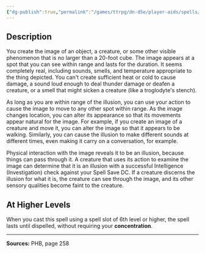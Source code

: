 ```yaml
---
{"dg-publish":true,"permalink":"/games/ttrpg/dn-d5e/player-aids/spells/level-3/major-image/","tags":["TTRPG/DND/5e","verbal","somatic","material","concentration"]}
---
```



## Description
You create the image of an object, a creature, or some other visible phenomenon that is no larger than a 20-foot cube.
The image appears at a spot that you can see within range and lasts for the duration.
It seems completely real, including sounds, smells, and temperature appropriate to the thing depicted.
You can't create sufficient heat or cold to cause damage, a sound loud enough to deal thunder damage or deafen a creature, or a smell that might sicken a creature (like a troglodyte's stench).

As long as you are within range of the illusion, you can use your action to cause the image to move to any other spot within range.
As the image changes location, you can alter its appearance so that its movements appear natural for the image.
For example, if you create an image of a creature and move it, you can alter the image so that it appears to be walking.
Similarly, you can cause the illusion to make different sounds at different times, even making it carry on a conversation, for example.

Physical interaction with the image reveals it to be an illusion, because things can pass through it.
A creature that uses its action to examine the image can determine that it is an illusion with a successful Intelligence (Investigation) check against your Spell Save DC.
If a creature discerns the illusion for what it is, the creature can see through the image, and its other sensory qualities become faint to the creature.

## At Higher Levels
When you cast this spell using a spell slot of 6th level or higher, the spell lasts until dispelled, without requiring your **concentration**.

---

**Sources:** PHB, page 258
